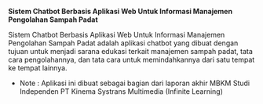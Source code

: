 **Sistem Chatbot Berbasis Aplikasi Web Untuk Informasi Manajemen Pengolahan Sampah Padat**

Sistem Chatbot Berbasis Aplikasi Web Untuk Informasi Manajemen Pengolahan Sampah Padat adalah aplikasi chatbot yang dibuat dengan tujuan untuk 
menjadi sarana edukasi terkait manajemen sampah padat, tata cara pengolahannya, dan tata cara untuk memindahkannya dari satu tempat ke tempat lainnya. 





- Note : Aplikasi ini dibuat sebagai bagian dari laporan akhir MBKM Studi Independen PT Kinema Systrans Multimedia (Infinite Learning)
